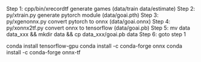 Step 1: cpp/bin/xrecordtf generate games (data/train data/estimate)
Step 2: py/xtrain.py generate pytorch module (data/goai.pth)
Step 3: py/xgenonnx.py convert pytorch to onnx (data/goai.onnx)
Step 4: py/xonnx2tf.py convert onnx to tensorflow (data/goai.pb)
Step 5: mv data data_xxx && mkdir data && cp data_xxx/goai.pb data
Step 6: goto step 1


conda install tensorflow-gpu
conda install -c conda-forge onnx
conda install -c conda-forge onnx-tf